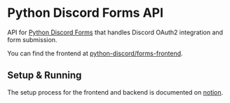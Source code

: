 # Python Discord Forms API
API for [Python Discord Forms](https://forms.pythondiscord.com) that handles Discord OAuth2 integration and form submission.

You can find the frontend at [python-discord/forms-frontend](https://github.com/python-discord/forms-frontend).


## Setup & Running
The setup process for the frontend and backend is documented on [notion](https://pythondiscord.notion.site/Get-Started-30458bfb32ce4a0e9c489ea66daf0323).
